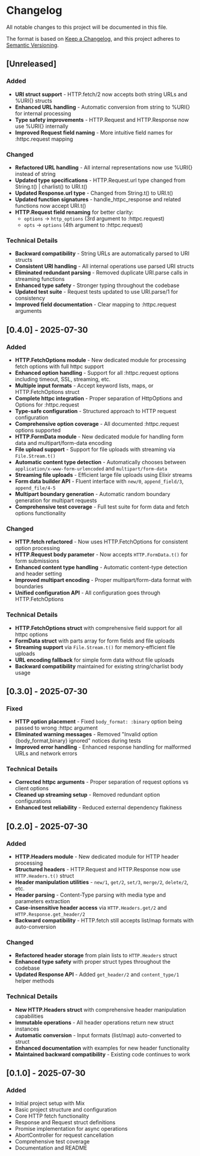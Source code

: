 # Changelog

All notable changes to this project will be documented in this file.

The format is based on [Keep a Changelog](https://keepachangelog.com/en/1.0.0/),
and this project adheres to [Semantic Versioning](https://semver.org/spec/v2.0.0.html).

## [Unreleased]

### Added
- **URI struct support** - HTTP.fetch/2 now accepts both string URLs and %URI{} structs
- **Enhanced URL handling** - Automatic conversion from string to %URI{} for internal processing
- **Type safety improvements** - HTTP.Request and HTTP.Response now use %URI{} internally
- **Improved Request field naming** - More intuitive field names for :httpc.request mapping

### Changed
- **Refactored URL handling** - All internal representations now use %URI{} instead of string
- **Updated type specifications** - HTTP.Request.url type changed from String.t() | charlist() to URI.t()
- **Updated Response.url type** - Changed from String.t() to URI.t()
- **Updated function signatures** - handle_httpc_response and related functions now accept URI.t()
- **HTTP.Request field renaming** for better clarity:
  - `options` → `http_options` (3rd argument to :httpc.request)
  - `opts` → `options` (4th argument to :httpc.request)

### Technical Details
- **Backward compatibility** - String URLs are automatically parsed to URI structs
- **Consistent URI handling** - All internal operations use parsed URI structs
- **Eliminated redundant parsing** - Removed duplicate URI.parse calls in streaming functions
- **Enhanced type safety** - Stronger typing throughout the codebase
- **Updated test suite** - Request tests updated to use URI.parse/1 for consistency
- **Improved field documentation** - Clear mapping to :httpc.request arguments

## [0.4.0] - 2025-07-30

### Added
- **HTTP.FetchOptions module** - New dedicated module for processing fetch options with full httpc support
- **Enhanced option handling** - Support for all :httpc.request options including timeout, SSL, streaming, etc.
- **Multiple input formats** - Accept keyword lists, maps, or HTTP.FetchOptions struct
- **Complete httpc integration** - Proper separation of HttpOptions and Options for :httpc.request
- **Type-safe configuration** - Structured approach to HTTP request configuration
- **Comprehensive option coverage** - All documented :httpc.request options supported
- **HTTP.FormData module** - New dedicated module for handling form data and multipart/form-data encoding
- **File upload support** - Support for file uploads with streaming via `File.Stream.t()`
- **Automatic content type detection** - Automatically chooses between `application/x-www-form-urlencoded` and `multipart/form-data`
- **Streaming file uploads** - Efficient large file uploads using Elixir streams
- **Form data builder API** - Fluent interface with `new/0`, `append_field/3`, `append_file/4-5`
- **Multipart boundary generation** - Automatic random boundary generation for multipart requests
- **Comprehensive test coverage** - Full test suite for form data and fetch options functionality

### Changed
- **HTTP.fetch refactored** - Now uses HTTP.FetchOptions for consistent option processing
- **HTTP.Request body parameter** - Now accepts `HTTP.FormData.t()` for form submissions
- **Enhanced content type handling** - Automatic content-type detection and header setting
- **Improved multipart encoding** - Proper multipart/form-data format with boundaries
- **Unified configuration API** - All configuration goes through HTTP.FetchOptions

### Technical Details
- **HTTP.FetchOptions struct** with comprehensive field support for all httpc options
- **FormData struct** with parts array for form fields and file uploads
- **Streaming support** via `File.Stream.t()` for memory-efficient file uploads
- **URL encoding fallback** for simple form data without file uploads
- **Backward compatibility** maintained for existing string/charlist body usage

## [0.3.0] - 2025-07-30

### Fixed
- **HTTP option placement** - Fixed `body_format: :binary` option being passed to wrong :httpc argument
- **Eliminated warning messages** - Removed "Invalid option {body_format,binary} ignored" notices during tests
- **Improved error handling** - Enhanced response handling for malformed URLs and network errors

### Technical Details
- **Corrected httpc arguments** - Proper separation of request options vs client options
- **Cleaned up streaming setup** - Removed redundant option configurations
- **Enhanced test reliability** - Reduced external dependency flakiness

## [0.2.0] - 2025-07-30

### Added
- **HTTP.Headers module** - New dedicated module for HTTP header processing
- **Structured headers** - HTTP.Request and HTTP.Response now use `HTTP.Headers.t()` struct
- **Header manipulation utilities** - `new/1`, `get/2`, `set/3`, `merge/2`, `delete/2`, etc.
- **Header parsing** - Content-Type parsing with media type and parameters extraction
- **Case-insensitive header access** via `HTTP.Headers.get/2` and `HTTP.Response.get_header/2`
- **Backward compatibility** - HTTP.fetch still accepts list/map formats with auto-conversion

### Changed
- **Refactored header storage** from plain lists to `HTTP.Headers` struct
- **Enhanced type safety** with proper struct types throughout the codebase
- **Updated Response API** - Added `get_header/2` and `content_type/1` helper methods

### Technical Details
- **New HTTP.Headers struct** with comprehensive header manipulation capabilities
- **Immutable operations** - All header operations return new struct instances
- **Automatic conversion** - Input formats (list/map) auto-converted to struct
- **Enhanced documentation** with examples for new header functionality
- **Maintained backward compatibility** - Existing code continues to work

## [0.1.0] - 2025-07-30

### Added
- Initial project setup with Mix
- Basic project structure and configuration
- Core HTTP fetch functionality
- Response and Request struct definitions
- Promise implementation for async operations
- AbortController for request cancellation
- Comprehensive test coverage
- Documentation and README